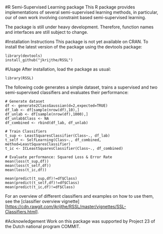#R Semi-Supervised Learning package
This R package provides implementations of several semi-supervised learning methods, in particular, our of own work involving constraint based semi-supervised learning. 

The package is still under heavy development. Therefore, function names and interfaces are still subject to change.

#Installation Instructions
This package is not yet available on CRAN. To install the latest version of the package using the devtools package:
```
library(devtools)
install_github("jkrijthe/RSSL")
```

#Usage
After installation, load the package as usual:
```
library(RSSL)
```
The following code generates a simple dataset, trains a supervised and two semi-supervised classifiers and evaluates their performance:
```
# Generate dataset
df <- generate2ClassGaussian(d=2,expected=TRUE)
df_lab <- df[sample(nrow(df),10),]
df_unlab <- df[sample(nrow(df),1000),]
df_unlab$Class <- NA
df_combined <- rbind(df_lab, df_unlab)

# Train Classifiers
t_sup <- LeastSquaresClassifier(Class~., df_lab)
t_self <- SelfLearning(Class~., df_combined, method=LeastSquaresClassifier)
t_ic <- ICLeastSquaresClassifier(Class~., df_combined)

# Evaluate performance: Squared Loss & Error Rate
mean(loss(t_sup,df))
mean(loss(t_self,df))
mean(loss(t_ic,df))

mean(predict(t_sup,df)!=df$Class)
mean(predict(t_self,df)!=df$Class)
mean(predict(t_ic,df)!=df$Class)
```
For an overview of different classifiers and examples on how to use them, see the [classifier overview vignette][https://cdn.rawgit.com/jkrijthe/RSSL/master/vignettes/SSL-Classifiers.html].

#Acknowledgement
Work on this package was supported by Project 23 of the Dutch national program COMMIT.